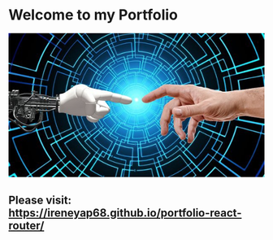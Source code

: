 # Welcome to my Portfolio

![Home](./src/images/power4.jpg)

## Please visit: https://ireneyap68.github.io/portfolio-react-router/
